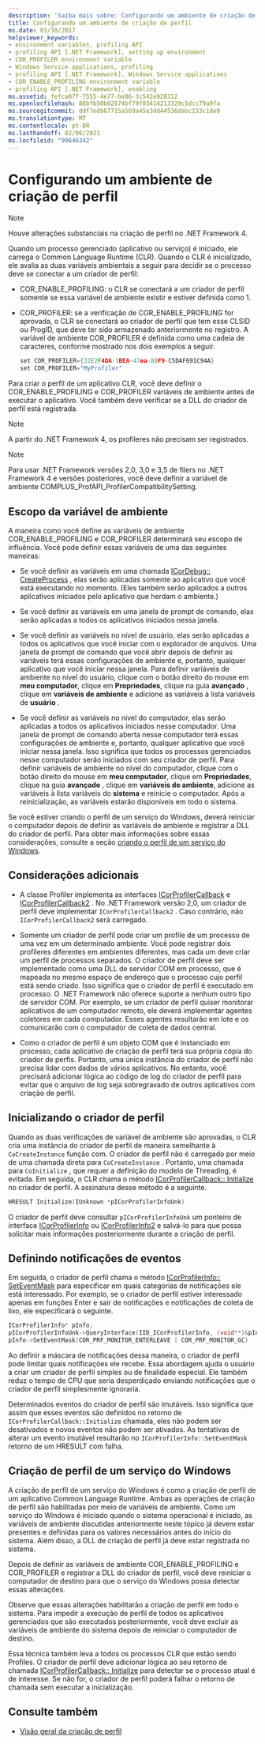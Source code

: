 ```yaml
---
description: 'Saiba mais sobre: Configurando um ambiente de criação de perfil'
title: Configurando um ambiente de criação de perfil
ms.date: 03/30/2017
helpviewer_keywords:
- environment variables, profiling API
- profiling API [.NET Framework], setting up environment
- COR_PROFILER environment variable
- Windows Service applications, profiling
- profiling API [.NET Framework], Windows Service applications
- COR_ENABLE_PROFILING environment variable
- profiling API [.NET Framework], enabling
ms.assetid: fefca07f-7555-4e77-be86-3c542e928312
ms.openlocfilehash: 88bfb50b02874bf79f03414213329c5dcc79a9fa
ms.sourcegitcommit: ddf7edb67715a5b9a45e3dd44536dabc153c1de0
ms.translationtype: MT
ms.contentlocale: pt-BR
ms.lasthandoff: 02/06/2021
ms.locfileid: "99646342"
---
```

# <a name="setting-up-a-profiling-environment"></a>Configurando um ambiente de criação de perfil

> [!NOTE]
> Houve alterações substanciais na criação de perfil no .NET Framework 4.  
  
 Quando um processo gerenciado (aplicativo ou serviço) é iniciado, ele carrega o Common Language Runtime (CLR). Quando o CLR é inicializado, ele avalia as duas variáveis ambientais a seguir para decidir se o processo deve se conectar a um criador de perfil:  
  
- COR_ENABLE_PROFILING: o CLR se conectará a um criador de perfil somente se essa variável de ambiente existir e estiver definida como 1.  
  
- COR_PROFILER: se a verificação de COR_ENABLE_PROFILING for aprovada, o CLR se conectará ao criador de perfil que tem esse CLSID ou ProgID, que deve ter sido armazenado anteriormente no registro. A variável de ambiente COR_PROFILER é definida como uma cadeia de caracteres, conforme mostrado nos dois exemplos a seguir.  
  
    ```cpp  
    set COR_PROFILER={32E2F4DA-1BEA-47ea-88F9-C5DAF691C94A}  
    set COR_PROFILER="MyProfiler"  
    ```  
  
 Para criar o perfil de um aplicativo CLR, você deve definir o COR_ENABLE_PROFILING e COR_PROFILER variáveis de ambiente antes de executar o aplicativo. Você também deve verificar se a DLL do criador de perfil está registrada.  
  
> [!NOTE]
> A partir do .NET Framework 4, os profileres não precisam ser registrados.  
  
> [!NOTE]
> Para usar .NET Framework versões 2,0, 3,0 e 3,5 de filers no .NET Framework 4 e versões posteriores, você deve definir a variável de ambiente COMPLUS_ProfAPI_ProfilerCompatibilitySetting.  
  
## <a name="environment-variable-scope"></a>Escopo da variável de ambiente  

 A maneira como você define as variáveis de ambiente COR_ENABLE_PROFILING e COR_PROFILER determinará seu escopo de influência. Você pode definir essas variáveis de uma das seguintes maneiras:  
  
- Se você definir as variáveis em uma chamada [ICorDebug:: CreateProcess](../debugging/icordebug-createprocess-method.md) , elas serão aplicadas somente ao aplicativo que você está executando no momento. (Eles também serão aplicados a outros aplicativos iniciados pelo aplicativo que herdam o ambiente.)  
  
- Se você definir as variáveis em uma janela de prompt de comando, elas serão aplicadas a todos os aplicativos iniciados nessa janela.  
  
- Se você definir as variáveis no nível de usuário, elas serão aplicadas a todos os aplicativos que você iniciar com o explorador de arquivos. Uma janela de prompt de comando que você abrir depois de definir as variáveis terá essas configurações de ambiente e, portanto, qualquer aplicativo que você iniciar nessa janela. Para definir variáveis de ambiente no nível do usuário, clique com o botão direito do mouse em **meu computador**, clique em **Propriedades**, clique na guia **avançado** , clique em **variáveis de ambiente** e adicione as variáveis à lista variáveis de **usuário** .  
  
- Se você definir as variáveis no nível do computador, elas serão aplicadas a todos os aplicativos iniciados nesse computador. Uma janela de prompt de comando aberta nesse computador terá essas configurações de ambiente e, portanto, qualquer aplicativo que você iniciar nessa janela. Isso significa que todos os processos gerenciados nesse computador serão iniciados com seu criador de perfil. Para definir variáveis de ambiente no nível do computador, clique com o botão direito do mouse em **meu computador**, clique em **Propriedades**, clique na guia **avançado** , clique em **variáveis de ambiente**, adicione as variáveis à lista variáveis do **sistema** e reinicie o computador. Após a reinicialização, as variáveis estarão disponíveis em todo o sistema.  
  
 Se você estiver criando o perfil de um serviço do Windows, deverá reiniciar o computador depois de definir as variáveis de ambiente e registrar a DLL do criador de perfil. Para obter mais informações sobre essas considerações, consulte a seção [criando o perfil de um serviço do Windows](#windows_service).  
  
## <a name="additional-considerations"></a>Considerações adicionais  
  
- A classe Profiler implementa as interfaces [ICorProfilerCallback](icorprofilercallback-interface.md) e [ICorProfilerCallback2](icorprofilercallback2-interface.md) . No .NET Framework versão 2,0, um criador de perfil deve implementar `ICorProfilerCallback2` . Caso contrário, não `ICorProfilerCallback2` será carregado.  
  
- Somente um criador de perfil pode criar um profile de um processo de uma vez em um determinado ambiente. Você pode registrar dois profileres diferentes em ambientes diferentes, mas cada um deve criar um perfil de processos separados. O criador de perfil deve ser implementado como uma DLL de servidor COM em processo, que é mapeada no mesmo espaço de endereço que o processo cujo perfil está sendo criado. Isso significa que o criador de perfil é executado em processo. O .NET Framework não oferece suporte a nenhum outro tipo de servidor COM. Por exemplo, se um criador de perfil quiser monitorar aplicativos de um computador remoto, ele deverá implementar agentes coletores em cada computador. Esses agentes resultarão em lote e os comunicarão com o computador de coleta de dados central.  
  
- Como o criador de perfil é um objeto COM que é instanciado em processo, cada aplicativo de criação de perfil terá sua própria cópia do criador de perfis. Portanto, uma única instância do criador de perfil não precisa lidar com dados de vários aplicativos. No entanto, você precisará adicionar lógica ao código de log do criador de perfil para evitar que o arquivo de log seja sobregravado de outros aplicativos com criação de perfil.  
  
## <a name="initializing-the-profiler"></a>Inicializando o criador de perfil  

 Quando as duas verificações de variável de ambiente são aprovadas, o CLR cria uma instância do criador de perfil de maneira semelhante à `CoCreateInstance` função com. O criador de perfil não é carregado por meio de uma chamada direta para `CoCreateInstance` . Portanto, uma chamada para `CoInitialize` , que requer a definição do modelo de Threading, é evitada. Em seguida, o CLR chama o método [ICorProfilerCallback:: Initialize](icorprofilercallback-initialize-method.md) no criador de perfil. A assinatura desse método é a seguinte.  
  
```cpp  
HRESULT Initialize(IUnknown *pICorProfilerInfoUnk)  
```  
  
 O criador de perfil deve consultar `pICorProfilerInfoUnk` um ponteiro de interface [ICorProfilerInfo](icorprofilerinfo-interface.md) ou [ICorProfilerInfo2](icorprofilerinfo2-interface.md) e salvá-lo para que possa solicitar mais informações posteriormente durante a criação de perfil.  
  
## <a name="setting-event-notifications"></a>Definindo notificações de eventos  

 Em seguida, o criador de perfil chama o método [ICorProfilerInfo:: SetEventMask](icorprofilerinfo-seteventmask-method.md) para especificar em quais categorias de notificações ele está interessado. Por exemplo, se o criador de perfil estiver interessado apenas em funções Enter e sair de notificações e notificações de coleta de lixo, ele especificará o seguinte.  
  
```cpp  
ICorProfilerInfo* pInfo;  
pICorProfilerInfoUnk->QueryInterface(IID_ICorProfilerInfo, (void**)&pInfo);  
pInfo->SetEventMask(COR_PRF_MONITOR_ENTERLEAVE | COR_PRF_MONITOR_GC)  
```  
  
 Ao definir a máscara de notificações dessa maneira, o criador de perfil pode limitar quais notificações ele recebe. Essa abordagem ajuda o usuário a criar um criador de perfil simples ou de finalidade especial. Ele também reduz o tempo de CPU que seria desperdiçado enviando notificações que o criador de perfil simplesmente ignoraria.  
  
 Determinados eventos do criador de perfil são imutáveis. Isso significa que assim que esses eventos são definidos no retorno de `ICorProfilerCallback::Initialize` chamada, eles não podem ser desativados e novos eventos não podem ser ativados. As tentativas de alterar um evento imutável resultarão no `ICorProfilerInfo::SetEventMask` retorno de um HRESULT com falha.  
  
<a name="windows_service"></a>

## <a name="profiling-a-windows-service"></a>Criação de perfil de um serviço do Windows  

 A criação de perfil de um serviço do Windows é como a criação de perfil de um aplicativo Common Language Runtime. Ambas as operações de criação de perfil são habilitadas por meio de variáveis de ambiente. Como um serviço do Windows é iniciado quando o sistema operacional é iniciado, as variáveis de ambiente discutidas anteriormente neste tópico já devem estar presentes e definidas para os valores necessários antes do início do sistema. Além disso, a DLL de criação de perfil já deve estar registrada no sistema.  
  
 Depois de definir as variáveis de ambiente COR_ENABLE_PROFILING e COR_PROFILER e registrar a DLL do criador de perfil, você deve reiniciar o computador de destino para que o serviço do Windows possa detectar essas alterações.  
  
 Observe que essas alterações habilitarão a criação de perfil em todo o sistema. Para impedir a execução de perfil de todos os aplicativos gerenciados que são executados posteriormente, você deve excluir as variáveis de ambiente do sistema depois de reiniciar o computador de destino.  
  
 Essa técnica também leva a todos os processos CLR que estão sendo Profiles. O criador de perfil deve adicionar lógica ao seu retorno de chamada [ICorProfilerCallback:: Initialize](icorprofilercallback-initialize-method.md) para detectar se o processo atual é de interesse. Se não for, o criador de perfil poderá falhar o retorno de chamada sem executar a inicialização.  
  
## <a name="see-also"></a>Consulte também

- [Visão geral da criação de perfil](profiling-overview.md)
